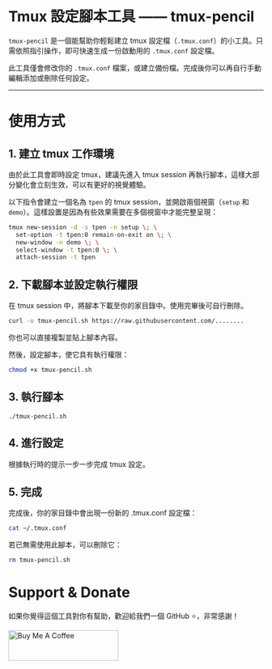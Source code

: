 # Tmux 設定腳本工具 —— tmux-pencil

`tmux-pencil` 是一個能幫助你輕鬆建立 tmux 設定檔（`.tmux.conf`）的小工具。只需依照指引操作，即可快速生成一份啟動用的 `.tmux.conf` 設定檔。

此工具僅會修改你的 `.tmux.conf` 檔案，或建立備份檔。完成後你可以再自行手動編輯添加或刪除任何設定。

---

# 使用方式

## 1. 建立 tmux 工作環境

由於此工具會即時設定 tmux，建議先進入 tmux session 再執行腳本，這樣大部分變化會立刻生效，可以有更好的視覺體驗。

以下指令會建立一個名為 `tpen` 的 tmux session，並開啟兩個視窗（`setup` 和 `demo`）。這樣設置是因為有些效果需要在多個視窗中才能完整呈現：
```sh
tmux new-session -d -s tpen -n setup \; \
  set-option -t tpen:0 remain-on-exit on \; \
  new-window -n demo \; \
  select-window -t tpen:0 \; \
  attach-session -t tpen
```

## 2. 下載腳本並設定執行權限

在 tmux session 中，將腳本下載至你的家目錄中。使用完畢後可自行刪除。
```sh
curl -o tmux-pencil.sh https://raw.githubusercontent.com/........
```
你也可以直接複製並貼上腳本內容。

然後，設定腳本，使它具有執行權限：
```sh
chmod +x tmux-pencil.sh
```

## 3. 執行腳本
```
./tmux-pencil.sh
```

## 4. 進行設定
根據執行時的提示一步一步完成 tmux 設定。

## 5. 完成
完成後，你的家目錄中會出現一份新的 .tmux.conf 設定檔：
```sh
cat ~/.tmux.conf
```

若已無需使用此腳本，可以刪除它：
```sh
rm tmux-pencil.sh
```

# Support & Donate
如果你覺得這個工具對你有幫助，歡迎給我們一個 GitHub ⭐️，非常感謝！

<a href="https://www.buymeacoffee.com/penyt" target="_blank"><img src="https://cdn.buymeacoffee.com/buttons/v2/default-blue.png" alt="Buy Me A Coffee" style="height: 60px !important;width: 217px !important;" ></a>

